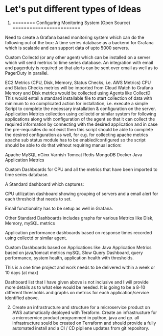 # Let's put different types of Ideas 

1. ======== Configuring Monitoring System (Open Source) ========================

Need to create a Grafana based monitoring system which can do the following out of the box:
A time series database as a backend for Grafana which is scalable and can support data of upto 5000 servers.

Custom Collectd (or any other agent) which can be installed on a server which will send metrics to time series database.
An integration with email and pagerduty is required so that alerts can be sent over email as well as to PagerDuty in parallel.

EC2 Metrics (CPU, Disk, Memory, Status Checks, i.e. AWS Metrics)
CPU and Status Checks metrics will be imported from Cloud Watch to Grafana
Memory and Disk metrics would be collected using Agents like CollectD
This would entail a standard installable file to start collection of data with minimum to no complicated action for installation, i.e. execute a simple Script to complete the necessary installation & configuration on the server.
Application Metrics collection using collectd or similar system for following applications along with configuration of the agent so that it can collect the required information by connecting with the desired application and in case the pre-requisites do not exist then this script should be able to complete the desired configuration as well, for e.g. for collecting apache metrics apache sub status module has to be enabled/configured so the script should be able to do that without requiring manual action:

Apache
MySQL
nGinx
Varnish
Tomcat
Redis
MongoDB
Docker
Java Application Metrics


Custom Dashboards for CPU and all the metrics that have been imported to time series database.

A Standard dashboard which captures:

CPU utilization dashboard showing grouping of servers and a email alert for each threshold that needs to set.

Email functionality has to be setup as well in Grafana.

Other Standard Dashboards includes graphs for various Metrics like Disk, Memory, mySQL metrics

Application performance dashboards based on response times recorded using collectd or similar agent.

Custom Dashboards based on Applications like
Java Application Metrics based on java/tomcat metrics
mySQL Slow Query Dashboard, query performance, system health, application health with thresholds.

This is a one time project and work needs to be delivered within a week or 10 days (at max)

Dashboard list that I have given above is not inclusive and I will provide more details as to what else would be needed. It is going to be a 8-10 different thresholds and graphs on metrics for each application/service identified above. 

2. Create an infrastructure and structure for a microservice product on AWS automatically deployed with Teraform.
Create an infrastructure for a microservice product programmed in python, java and go. all infrastructure sould be created on Terraform and should provide a fully automated install and a CI / CD pipilene updates from git repository.


